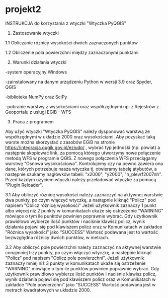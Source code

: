 # projekt2
INSTRUKCJA do korzystania z wtyczki "Wtyczka PyQGIS"

1. Zastosowanie wtyczki

1.1 Obliczanie róznicy wysokości dwóch zaznaczonych punktów

1.2 Obliczenie pola powierzchni między zaznaczonymi punktami

2. Warunki działania wtyczki

-system operacyjny Windows

-zainstalowany na danym urządzeniu Python w wersji 3.9 oraz Spyder, QGIS

-biblioteka NumPy oraz SciPy

-pobranie warstwy z wysokościami oraz współrzędnymi np. z Rejestrów z Geoportalu z usługi EGiB - WFS

3. Praca z programem

Aby użyć wtyczki "Wtyczka PyQGIS" należy dysponować warstwą ze współrzędnymi w układzie 2000 oraz wysokościami. Aby pozyskać taką warste można skorzystać z zasobów EGiB na
stronie https://integracja.gugik.gov.pl/eziudp/ , wybrać typ jednoski (np. powiat) a następnie skopiować link, za pomocą którego utworzymy nowe połączenie metodą WFS w programie QGIS.
Z nowego połączenia WFS przeciągamy warstwę "Osnowa wysokościowa". Kontrolujemy czy na pewno zawiera ona dane, których potrzebuje nasza wtyczka tj. otwieramy tabelę atybutów, 
a następnie szukamy nagłówków tabeli: "x2000", "y2000", "h_plevrf2007nh". 
Przed każdym użyciem wtyczki należy przeładować wtyczkę za pomocą "Plugin Reloader". 

3.1 Aby obliczyć różnicę wysokości należy zaznaczyć na aktywnej warstwie dwa punkty, po czym włączyć wtyczkę, a następnie kliknąć "Policz" pod napisem "Oblicz różnicę wysokosći"
Jeżeli użytkownik zaznaczy 1 punkt albo więcej niż 2 punkty w komunikatach ukaże się ostrzeżenie "WARNING" mówiące o tym ile punktów powinien poprawnie wybrać.
Gdy użytkownik prawidłowo wybierze ilość punktów i naciśnie klawisz policz, wynik działania pojawi się pod klawiszem policz oraz w Komunikatach w zakładce "Różnica wysokości" jako "SUCCESS"
Wartość podawana jest to wartość bezwzględna różnicy dwóch punktów, w metrach.

3.2 Aby obliczyć  pole powierzchni należy zaznaczyć na aktywnej warstwie conajmniej trzy punkty, po czym włączyć wtyczkę, a następnie kliknąć "Policz" 
pod napisem "Oblicz pole powierzchni".
Jeżeli użytkownik zaznaczy mniej niż 3 punkty w komunikatach ukaże się ostrzeżenie "WARNING" mówiące o tym ile punktów powinien poprawnie wybrać.
Gdy użytkownik prawidłowo wybierze ilość punktów i naciśnie klawisz policz, wynik działania pojawi się pod klawiszem policz oraz w Komunikatach w zakładce "Pole powierzchni" jako "SUCCESS"
Wartość podawana jest w metrach kwadratowych w układzie 2000.
